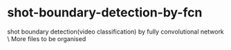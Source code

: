 # shot-boundary-detection-by-fcn
shot boundary detection(video classification) by fully convolutional network \\
More files to be organised
